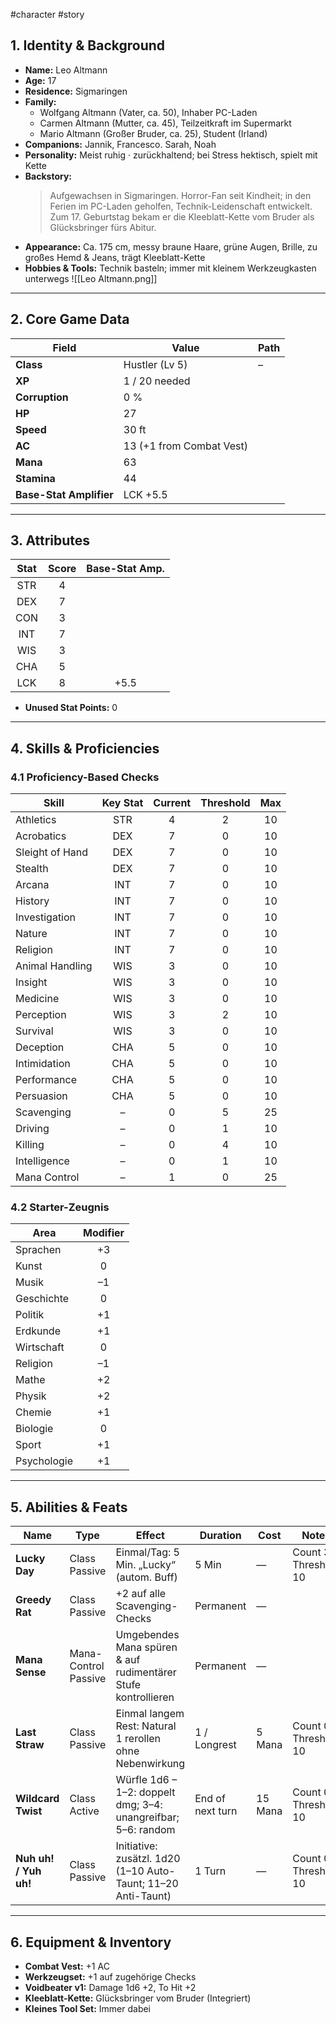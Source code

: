 #character #story 
## 1. Identity & Background
- **Name:** Leo Altmann  
- **Age:** 17  
- **Residence:** Sigmaringen  
- **Family:**  
  - Wolfgang Altmann (Vater, ca. 50), Inhaber PC-Laden  
  - Carmen Altmann (Mutter, ca. 45), Teilzeitkraft im Supermarkt  
  - Mario Altmann (Großer Bruder, ca. 25), Student (Irland)  
- **Companions:** Jannik, Francesco. Sarah, Noah  
- **Personality:** Meist ruhig · zurückhaltend; bei Stress hektisch, spielt mit Kette  
- **Backstory:**  
  > Aufgewachsen in Sigmaringen. Horror-Fan seit Kindheit; in den Ferien im PC-Laden geholfen, Technik-Leidenschaft entwickelt. Zum 17. Geburtstag bekam er die Kleeblatt-Kette vom Bruder als Glücksbringer fürs Abitur.  
- **Appearance:** Ca. 175 cm, messy braune Haare, grüne Augen, Brille, zu großes Hemd & Jeans, trägt Kleeblatt-Kette  
- **Hobbies & Tools:** Technik basteln; immer mit kleinem Werkzeugkasten unterwegs  ![[Leo Altmann.png]]

---

## 2. Core Game Data
| Field                   | Value                    | Path |
| ----------------------- | ------------------------ | ---- |
| **Class**               | Hustler (Lv 5)           | –    |
| **XP**                  | 1 / 20 needed            |      |
| **Corruption**          | 0 %                      |      |
| **HP**                  | 27                       |      |
| **Speed**               | 30 ft                    |      |
| **AC**                  | 13 (+1 from Combat Vest) |      |
| **Mana**                | 63                       |      |
| **Stamina**             | 44                       |      |
| **Base-Stat Amplifier** | LCK +5.5                 |      |

---

## 3. Attributes
| Stat | Score | Base-Stat Amp. |
|:----:|:-----:|:--------------:|
| STR  | 4     |                |
| DEX  | 7     |                |
| CON  | 3     |                |
| INT  | 7     |                |
| WIS  | 3     |                |
| CHA  | 5     |                |
| LCK  | 8     | +5.5           |

- **Unused Stat Points:** 0

---

## 4. Skills & Proficiencies

### 4.1 Proficiency-Based Checks
| Skill           | Key Stat | Current | Threshold | Max |
|-----------------|:--------:|:-------:|:---------:|:---:|
| Athletics       | STR      | 4       | 2         | 10  |
| Acrobatics      | DEX      | 7       | 0         | 10  |
| Sleight of Hand | DEX      | 7       | 0         | 10  |
| Stealth         | DEX      | 7       | 0         | 10  |
| Arcana          | INT      | 7       | 0         | 10  |
| History         | INT      | 7       | 0         | 10  |
| Investigation   | INT      | 7       | 0         | 10  |
| Nature          | INT      | 7       | 0         | 10  |
| Religion        | INT      | 7       | 0         | 10  |
| Animal Handling | WIS      | 3       | 0         | 10  |
| Insight         | WIS      | 3       | 0         | 10  |
| Medicine        | WIS      | 3       | 0         | 10  |
| Perception      | WIS      | 3       | 2         | 10  |
| Survival        | WIS      | 3       | 0         | 10  |
| Deception       | CHA      | 5       | 0         | 10  |
| Intimidation    | CHA      | 5       | 0         | 10  |
| Performance     | CHA      | 5       | 0         | 10  |
| Persuasion      | CHA      | 5       | 0         | 10  |
| Scavenging      | –        | 0       | 5         | 25  |
| Driving         | –        | 0       | 1         | 10  |
| Killing         | –        | 0       | 4         | 10  |
| Intelligence    | –        | 0       | 1         | 10  |
| Mana Control    | –        | 1       | 0         | 25  |

### 4.2 Starter-Zeugnis
| Area        | Modifier |
|-------------|:--------:|
| Sprachen    | +3       |
| Kunst       | 0        |
| Musik       | –1       |
| Geschichte  | 0        |
| Politik     | +1       |
| Erdkunde    | +1       |
| Wirtschaft  | 0        |
| Religion    | –1       |
| Mathe       | +2       |
| Physik      | +2       |
| Chemie      | +1       |
| Biologie    | 0        |
| Sport       | +1       |
| Psychologie | +1       |

---

## 5. Abilities & Feats
| Name                  | Type                 | Effect                                                        | Duration         | Cost    | Notes                  |
| --------------------- | -------------------- | ------------------------------------------------------------- | ---------------- | ------- | ---------------------- |
| **Lucky Day**         | Class Passive        | Einmal/Tag: 5 Min. „Lucky“ (autom. Buff)                      | 5 Min            | —       | Count 3 / Threshold 10 |
| **Greedy Rat**        | Class Passive        | +2 auf alle Scavenging-Checks                                 | Permanent        | —       |                        |
| **Mana Sense**        | Mana-Control Passive | Umgebendes Mana spüren & auf rudimentärer Stufe kontrollieren | Permanent        | —       |                        |
| **Last Straw**        | Class Passive        | Einmal langem Rest: Natural 1 rerollen ohne Nebenwirkung      | 1 / Longrest     | 5 Mana  | Count 0 / Threshold 10 |
| **Wildcard Twist**    | Class Active         | Würfle 1d6 – 1–2: doppelt dmg; 3–4: unangreifbar; 5–6: random | End of next turn | 15 Mana | Count 0 / Threshold 10 |
| **Nuh uh! / Yuh uh!** | Class Passive        | Initiative: zusätzl. 1d20 (1–10 Auto-Taunt; 11–20 Anti-Taunt) | 1 Turn           | —       | Count 0 / Threshold 10 |

---

## 6. Equipment & Inventory
- **Combat Vest:** +1 AC  
- **Werkzeugset:** +1 auf zugehörige Checks  
- **Voidbeater v1:** Damage 1d6 +2, To Hit +2  
- **Kleeblatt-Kette:** Glücksbringer vom Bruder  (Integriert)
- **Kleines Tool Set:** Immer dabei  
